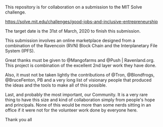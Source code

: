 This repository is for collaboration on a submission to the MIT Solve challenge. 

https://solve.mit.edu/challenges/good-jobs-and-inclusive-entrepreneurship

The target date is the 31st of March, 2020 to finish this submission.

This submission involves an online marketplace designed from a combination of the Ravencoin (RVN) Block Chain and 
the Interplanetary File System (IPFS).

Great thanks must be given to @Mangofarms and @Push | Ravenland.org. This project is combination of the excellent 2nd layer work 
they have done.

Also, it must not be taken lightly the contributions of @Tron, @Blondfrogs, @BruceFenton, PB and a very long list of visionary 
people that produced the ideas and the tools to make all of this possible.

Last, and probably the most important, our Community. It is a very rare thing to have this size and kind of collaboration simply from
people's hope and principals. None of this would be more than some nerds sitting in an office if it were not for the volunteer work done
by everyone here.

Thank you all

